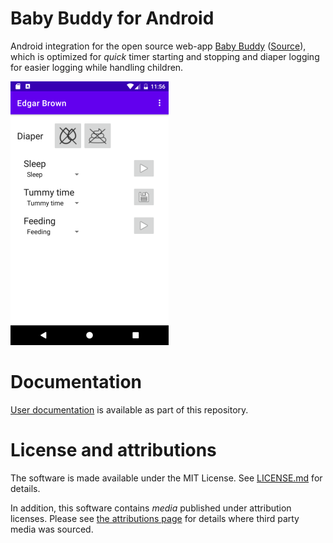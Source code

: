 # Baby Buddy for Android

Android integration for the open source web-app
[Baby Buddy](https://docs.baby-buddy.net/)
([Source](https://github.com/babybuddy/babybuddy)), which is optimized for
_quick_ timer starting and stopping and diaper logging for easier logging
while handling children.

![Example image of the application](doc/images/demo_screenie-smaller.png)

# Documentation

[User documentation](doc/index.md) is available as part of this repository.

# License and attributions

The software is made available under the MIT License.
See [LICENSE.md](LICENSE.md) for details.

In addition, this software contains _media_ published under attribution
licenses. Please see [the attributions page](ATTRIBUTIONS.md) for details where
third party media was sourced.

